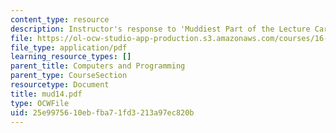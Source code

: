 ```yaml
---
content_type: resource
description: Instructor's response to 'Muddiest Part of the Lecture Cards'.
file: https://ol-ocw-studio-app-production.s3.amazonaws.com/courses/16-01-unified-engineering-i-ii-iii-iv-fall-2005-spring-2006/25e9975610ebfba71fd3213a97ec820b_mud14.pdf
file_type: application/pdf
learning_resource_types: []
parent_title: Computers and Programming
parent_type: CourseSection
resourcetype: Document
title: mud14.pdf
type: OCWFile
uid: 25e99756-10eb-fba7-1fd3-213a97ec820b
---
```


